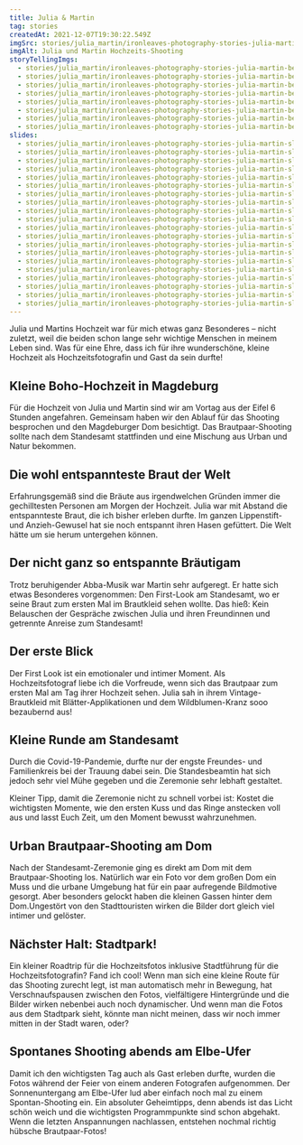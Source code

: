 ```yaml
---
title: Julia & Martin
tag: stories
createdAt: 2021-12-07T19:30:22.549Z
imgSrc: stories/julia_martin/ironleaves-photography-stories-julia-martin.jpg
imgAlt: Julia und Martin Hochzeits-Shooting
storyTellingImgs:
  - stories/julia_martin/ironleaves-photography-stories-julia-martin-beitrag-ablauf-dom-magdeburg.jpg
  - stories/julia_martin/ironleaves-photography-stories-julia-martin-beitrag-ablauf-getting-ready-braut.jpg
  - stories/julia_martin/ironleaves-photography-stories-julia-martin-beitrag-ablauf-braeutigam-getting-ready.jpg
  - stories/julia_martin/ironleaves-photography-stories-julia-martin-beitrag-ablauf-first-look.jpg
  - stories/julia_martin/ironleaves-photography-stories-julia-martin-beitrag-ablauf-standesamt.jpg
  - stories/julia_martin/ironleaves-photography-stories-julia-martin-beitrag-ablauf-dom-urban-brautpaarshooting.jpg
  - stories/julia_martin/ironleaves-photography-stories-julia-martin-beitrag-ablauf-stadtpark-brautpaarshooting.jpg
  - stories/julia_martin/ironleaves-photography-stories-julia-martin-beitrag-ablauf-sonnenuntergang-brautpaarshooting.jpg
slides:
  - stories/julia_martin/ironleaves-photography-stories-julia-martin-slider-blick-in-die-augen.jpg
  - stories/julia_martin/ironleaves-photography-stories-julia-martin-slider-braeutigam-blauer-anzug.jpg
  - stories/julia_martin/ironleaves-photography-stories-julia-martin-slider-braut-brautkleid-boho.jpg
  - stories/julia_martin/ironleaves-photography-stories-julia-martin-slider-braut-dom-magdeburg.jpg
  - stories/julia_martin/ironleaves-photography-stories-julia-martin-slider-brautpaar-laufend.jpg
  - stories/julia_martin/ironleaves-photography-stories-julia-martin-slider-bruecke-stadt.jpg
  - stories/julia_martin/ironleaves-photography-stories-julia-martin-slider-bruecke-urban.jpg
  - stories/julia_martin/ironleaves-photography-stories-julia-martin-slider-detail-ringe.jpg
  - stories/julia_martin/ironleaves-photography-stories-julia-martin-slider-dom-magdeburg.jpg
  - stories/julia_martin/ironleaves-photography-stories-julia-martin-slider-erster-tanz-abends.jpg
  - stories/julia_martin/ironleaves-photography-stories-julia-martin-slider-first-look.jpg
  - stories/julia_martin/ironleaves-photography-stories-julia-martin-slider-haendchen-halten.jpg
  - stories/julia_martin/ironleaves-photography-stories-julia-martin-slider-naehe-natuerlichkeit.jpg
  - stories/julia_martin/ironleaves-photography-stories-julia-martin-slider-natuerliche-braut-boho.jpg
  - stories/julia_martin/ironleaves-photography-stories-julia-martin-slider-sonnenuntergang-shooting.jpg
  - stories/julia_martin/ironleaves-photography-stories-julia-martin-slider-stadtpark.jpg
  - stories/julia_martin/ironleaves-photography-stories-julia-martin-slider-standesamt-magdeburg.jpg
  - stories/julia_martin/ironleaves-photography-stories-julia-martin-slider-tanzend-in-der-stadt.jpg
  - stories/julia_martin/ironleaves-photography-stories-julia-martin-slider-tradition-standesamt-herz-ausschneiden.jpg
  - stories/julia_martin/ironleaves-photography-stories-julia-martin-slider-ungestellt-ehrlich.jpg
---
```

Julia und Martins Hochzeit war für mich etwas ganz Besonderes – nicht zuletzt, weil die beiden schon lange sehr wichtige Menschen in meinem Leben sind. Was für eine Ehre, dass ich für ihre wunderschöne, kleine Hochzeit als Hochzeitsfotografin und Gast da sein durfte!
<!--more-->
## Kleine Boho-Hochzeit in Magdeburg

Für die Hochzeit von Julia und Martin sind wir am Vortag aus der Eifel 6 Stunden angefahren. Gemeinsam haben wir den Ablauf für das Shooting besprochen und den Magdeburger Dom besichtigt. Das Brautpaar-Shooting sollte nach dem Standesamt stattfinden und eine Mischung aus Urban und Natur bekommen.

## Die wohl entspannteste Braut der Welt

Erfahrungsgemäß sind die Bräute aus irgendwelchen Gründen immer die gechilltesten Personen am Morgen der Hochzeit. Julia war mit Abstand die entspannteste Braut, die ich bisher erleben durfte. Im ganzen Lippenstift- und Anzieh-Gewusel hat sie noch entspannt ihren Hasen gefüttert. Die Welt hätte um sie herum untergehen können.

## Der nicht ganz so entspannte Bräutigam

Trotz beruhigender Abba-Musik war Martin sehr aufgeregt. Er hatte sich etwas Besonderes vorgenommen: Den First-Look am Standesamt, wo er seine Braut zum ersten Mal im Brautkleid sehen wollte. Das hieß: Kein Belauschen der Gespräche zwischen Julia und ihren Freundinnen und getrennte Anreise zum Standesamt!

## Der erste Blick

Der First Look ist ein emotionaler und intimer Moment. Als Hochzeitsfotograf liebe ich die Vorfreude, wenn sich das Brautpaar zum ersten Mal am Tag ihrer Hochzeit sehen. Julia sah in ihrem Vintage-Brautkleid mit Blätter-Applikationen und dem Wildblumen-Kranz sooo bezaubernd aus! 

## Kleine Runde am Standesamt

Durch die Covid-19-Pandemie, durfte nur der engste Freundes- und Familienkreis bei der Trauung dabei sein. Die Standesbeamtin hat sich jedoch sehr viel Mühe gegeben und die Zeremonie sehr lebhaft gestaltet. 

Kleiner Tipp, damit die Zeremonie nicht zu schnell vorbei ist: Kostet die wichtigsten Momente, wie den ersten Kuss und das Ringe anstecken voll aus und lasst Euch Zeit, um den Moment bewusst wahrzunehmen.

## Urban Brautpaar-Shooting am Dom

Nach der Standesamt-Zeremonie ging es direkt am Dom mit dem Brautpaar-Shooting los. Natürlich war ein Foto vor dem großen Dom ein Muss und die urbane Umgebung hat für ein paar aufregende Bildmotive gesorgt. Aber besonders gelockt haben die kleinen Gassen hinter dem Dom.Ungestört von den Stadttouristen wirken die Bilder dort gleich viel intimer und gelöster.

## Nächster Halt: Stadtpark!

Ein kleiner Roadtrip für die Hochzeitsfotos inklusive Stadtführung für die Hochzeitsfotografin? Fand ich cool! Wenn man sich eine kleine Route für das Shooting zurecht legt, ist man automatisch mehr in Bewegung, hat Verschnaufspausen zwischen den Fotos, vielfältigere Hintergründe und die Bilder wirken nebenbei auch noch dynamischer. Und wenn man die Fotos aus dem Stadtpark sieht, könnte man nicht meinen, dass wir noch immer mitten in der Stadt waren, oder? 

## Spontanes Shooting abends am Elbe-Ufer

Damit ich den wichtigsten Tag auch als Gast erleben durfte, wurden die Fotos während der Feier von einem anderen Fotografen aufgenommen. Der Sonnenuntergang am Elbe-Ufer lud aber einfach noch mal zu einem Spontan-Shooting ein. Ein absoluter Geheimtipps, denn abends ist das Licht schön weich und die wichtigsten Programmpunkte sind schon abgehakt. Wenn die letzten Anspannungen nachlassen, entstehen nochmal richtig hübsche Brautpaar-Fotos!
